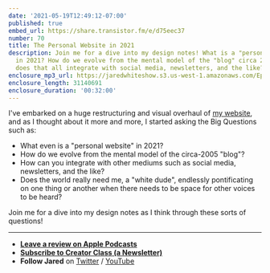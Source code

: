 ```yaml
---
date: '2021-05-19T12:49:12-07:00'
published: true
embed_url: https://share.transistor.fm/e/d75eec37
number: 70
title: The Personal Website in 2021
description: Join me for a dive into my design notes! What is a "personal website"
  in 2021? How do we evolve from the mental model of the "blog" circa 2005? And how
  does that all integrate with social media, newsletters, and the like?
enclosure_mp3_url: https://jaredwhiteshow.s3.us-west-1.amazonaws.com/Episode%2070%20-%20The%20Personal%20Website%20in%202021.mp3
enclosure_length: 31140691
enclosure_duration: '00:32:00'
---
```


I've embarked on a huge restructuring and visual overhaul of [my website](https://jaredwhite.com), and as I thought about it more and more, I started asking the Big Questions such as:

* What even is a "personal website" in 2021?
* How do we evolve from the mental model of the circa-2005 "blog"?
* How can you integrate with other mediums such as social media, newsletters, and the like?
* Does the world really need me, a "white dude", endlessly pontificating on one thing or another when there needs to be space for other voices to be heard?

Join me for a dive into my design notes as I think through these sorts of questions!

----

* **[Leave a review on Apple Podcasts](https://podcasts.apple.com/us/podcast/fresh-fusion/id1387528457)**
* **[Subscribe to Creator Class (a Newsletter)](https://www.getrevue.co/profile/creatorclass)**
* **Follow Jared** on [Twitter](https://twitter.com/jaredcwhite) / [YouTube](https://www.youtube.com/channel/UCx90UL8AZfxSbBbFQ7L2t5w)